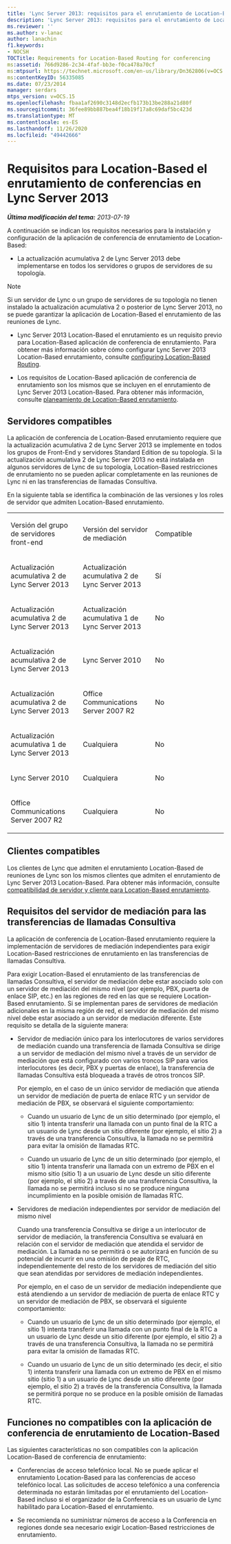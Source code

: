 ```yaml
---
title: 'Lync Server 2013: requisitos para el enrutamiento de Location-Based para conferencias'
description: 'Lync Server 2013: requisitos para el enrutamiento de Location-Based para conferencias.'
ms.reviewer: ''
ms.author: v-lanac
author: lanachin
f1.keywords:
- NOCSH
TOCTitle: Requirements for Location-Based Routing for conferencing
ms:assetid: 766d9286-2c34-4faf-bb3e-f0ca478a70cf
ms:mtpsurl: https://technet.microsoft.com/en-us/library/Dn362806(v=OCS.15)
ms:contentKeyID: 56335085
ms.date: 07/23/2014
manager: serdars
mtps_version: v=OCS.15
ms.openlocfilehash: fbaa1af2690c3148d2ecfb173b13be288a21d80f
ms.sourcegitcommit: 36fee89bb887bea4f18b19f17a8c69daf5bc423d
ms.translationtype: MT
ms.contentlocale: es-ES
ms.lasthandoff: 11/26/2020
ms.locfileid: "49442666"
---
```

# <a name="requirements-for-location-based-routing-for-conferencing-in-lync-server-2013"></a>Requisitos para Location-Based el enrutamiento de conferencias en Lync Server 2013

<div data-xmlns="http://www.w3.org/1999/xhtml">

<div class="topic" data-xmlns="http://www.w3.org/1999/xhtml" data-msxsl="urn:schemas-microsoft-com:xslt" data-cs="https://msdn.microsoft.com/">

<div data-asp="https://msdn2.microsoft.com/asp">



</div>

<div id="mainSection">

<div id="mainBody">

<span> </span>

_**Última modificación del tema:** 2013-07-19_

A continuación se indican los requisitos necesarios para la instalación y configuración de la aplicación de conferencia de enrutamiento de Location-Based:

  - La actualización acumulativa 2 de Lync Server 2013 debe implementarse en todos los servidores o grupos de servidores de su topología.

<div>


> [!NOTE]  
> Si un servidor de Lync o un grupo de servidores de su topología no tienen instalado la actualización acumulativa 2 o posterior de Lync Server 2013, no se puede garantizar la aplicación de Location-Based el enrutamiento de las reuniones de Lync.



</div>

  - Lync Server 2013 Location-Based el enrutamiento es un requisito previo para Location-Based aplicación de conferencia de enrutamiento. Para obtener más información sobre cómo configurar Lync Server 2013 Location-Based enrutamiento, consulte [configuring Location-Based Routing](lync-server-2013-configuring-location-based-routing.md).

  - Los requisitos de Location-Based aplicación de conferencia de enrutamiento son los mismos que se incluyen en el enrutamiento de Lync Server 2013 Location-Based. Para obtener más información, consulte [planeamiento de Location-Based enrutamiento](lync-server-2013-planning-for-location-based-routing.md).

<div>

## <a name="supported-servers"></a>Servidores compatibles

La aplicación de conferencia de Location-Based enrutamiento requiere que la actualización acumulativa 2 de Lync Server 2013 se implemente en todos los grupos de Front-End y servidores Standard Edition de su topología. Si la actualización acumulativa 2 de Lync Server 2013 no está instalada en algunos servidores de Lync de su topología, Location-Based restricciones de enrutamiento no se pueden aplicar completamente en las reuniones de Lync ni en las transferencias de llamadas Consultiva.

En la siguiente tabla se identifica la combinación de las versiones y los roles de servidor que admiten Location-Based enrutamiento.


<table>
<colgroup>
<col style="width: 33%" />
<col style="width: 33%" />
<col style="width: 33%" />
</colgroup>
<tbody>
<tr class="odd">
<td><p>Versión del grupo de servidores front-end</p></td>
<td><p>Versión del servidor de mediación</p></td>
<td><p>Compatible</p></td>
</tr>
<tr class="even">
<td><p>Actualización acumulativa 2 de Lync Server 2013</p></td>
<td><p>Actualización acumulativa 2 de Lync Server 2013</p></td>
<td><p>Sí</p></td>
</tr>
<tr class="odd">
<td><p>Actualización acumulativa 2 de Lync Server 2013</p></td>
<td><p>Actualización acumulativa 1 de Lync Server 2013</p></td>
<td><p>No</p></td>
</tr>
<tr class="even">
<td><p>Actualización acumulativa 2 de Lync Server 2013</p></td>
<td><p>Lync Server 2010</p></td>
<td><p>No</p></td>
</tr>
<tr class="odd">
<td><p>Actualización acumulativa 2 de Lync Server 2013</p></td>
<td><p>Office Communications Server 2007 R2</p></td>
<td><p>No</p></td>
</tr>
<tr class="even">
<td><p>Actualización acumulativa 1 de Lync Server 2013</p></td>
<td><p>Cualquiera</p></td>
<td><p>No</p></td>
</tr>
<tr class="odd">
<td><p>Lync Server 2010</p></td>
<td><p>Cualquiera</p></td>
<td><p>No</p></td>
</tr>
<tr class="even">
<td><p>Office Communications Server 2007 R2</p></td>
<td><p>Cualquiera</p></td>
<td><p>No</p></td>
</tr>
</tbody>
</table>


</div>

<div>

## <a name="supported-clients"></a>Clientes compatibles

Los clientes de Lync que admiten el enrutamiento Location-Based de reuniones de Lync son los mismos clientes que admiten el enrutamiento de Lync Server 2013 Location-Based. Para obtener más información, consulte [compatibilidad de servidor y cliente para Location-Based enrutamiento](lync-server-2013-client-and-server-support-for-location-based-routing.md).

</div>

<div>

## <a name="mediation-server-requirements-for-consultative-call-transfers"></a>Requisitos del servidor de mediación para las transferencias de llamadas Consultiva

La aplicación de conferencia de Location-Based enrutamiento requiere la implementación de servidores de mediación independientes para exigir Location-Based restricciones de enrutamiento en las transferencias de llamadas Consultiva.

Para exigir Location-Based el enrutamiento de las transferencias de llamadas Consultiva, el servidor de mediación debe estar asociado solo con un servidor de mediación del mismo nivel (por ejemplo, PBX, puerta de enlace SIP, etc.) en las regiones de red en las que se requiere Location-Based enrutamiento. Si se implementan pares de servidores de mediación adicionales en la misma región de red, el servidor de mediación del mismo nivel debe estar asociado a un servidor de mediación diferente. Este requisito se detalla de la siguiente manera:

  - Servidor de mediación único para los interlocutores de varios servidores de mediación cuando una transferencia de llamada Consultiva se dirige a un servidor de mediación del mismo nivel a través de un servidor de mediación que está configurado con varios troncos SIP para varios interlocutores (es decir, PBX y puertas de enlace), la transferencia de llamadas Consultiva está bloqueada a través de otros troncos SIP.
    
    Por ejemplo, en el caso de un único servidor de mediación que atienda un servidor de mediación de puerta de enlace RTC y un servidor de mediación de PBX, se observará el siguiente comportamiento:
    
      - Cuando un usuario de Lync de un sitio determinado (por ejemplo, el sitio 1) intenta transferir una llamada con un punto final de la RTC a un usuario de Lync desde un sitio diferente (por ejemplo, el sitio 2) a través de una transferencia Consultiva, la llamada no se permitirá para evitar la omisión de llamadas RTC.
    
      - Cuando un usuario de Lync de un sitio determinado (por ejemplo, el sitio 1) intenta transferir una llamada con un extremo de PBX en el mismo sitio (sitio 1) a un usuario de Lync desde un sitio diferente (por ejemplo, el sitio 2) a través de una transferencia Consultiva, la llamada no se permitirá incluso si no se produce ninguna incumplimiento en la posible omisión de llamadas RTC.

  - Servidores de mediación independientes por servidor de mediación del mismo nivel
    
    Cuando una transferencia Consultiva se dirige a un interlocutor de servidor de mediación, la transferencia Consultiva se evaluará en relación con el servidor de mediación que atendida el servidor de mediación. La llamada no se permitirá o se autorizará en función de su potencial de incurrir en una omisión de peaje de RTC, independientemente del resto de los servidores de mediación del sitio que sean atendidas por servidores de mediación independientes.
    
    Por ejemplo, en el caso de un servidor de mediación independiente que está atendiendo a un servidor de mediación de puerta de enlace RTC y un servidor de mediación de PBX, se observará el siguiente comportamiento:
    
      - Cuando un usuario de Lync de un sitio determinado (por ejemplo, el sitio 1) intenta transferir una llamada con un punto final de la RTC a un usuario de Lync desde un sitio diferente (por ejemplo, el sitio 2) a través de una transferencia Consultiva, la llamada no se permitirá para evitar la omisión de llamadas RTC.
    
      - Cuando un usuario de Lync de un sitio determinado (es decir, el sitio 1) intenta transferir una llamada con un extremo de PBX en el mismo sitio (sitio 1) a un usuario de Lync desde un sitio diferente (por ejemplo, el sitio 2) a través de la transferencia Consultiva, la llamada se permitirá porque no se produce en la posible omisión de llamadas RTC.

</div>

<div>

## <a name="capabilities-not-supported-by-the-location-based-routing-conferencing-application"></a>Funciones no compatibles con la aplicación de conferencia de enrutamiento de Location-Based

Las siguientes características no son compatibles con la aplicación Location-Based de conferencia de enrutamiento:

  - Conferencias de acceso telefónico local. No se puede aplicar el enrutamiento Location-Based para las conferencias de acceso telefónico local. Las solicitudes de acceso telefónico a una conferencia determinada no estarán limitadas por el enrutamiento del Location-Based incluso si el organizador de la Conferencia es un usuario de Lync habilitado para Location-Based el enrutamiento.

  - Se recomienda no suministrar números de acceso a la Conferencia en regiones donde sea necesario exigir Location-Based restricciones de enrutamiento.

</div>

</div>

<span> </span>

</div>

</div>

</div>

